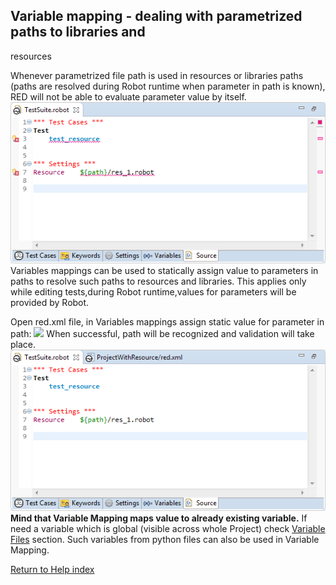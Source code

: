 ## Variable mapping - dealing with parametrized paths to libraries and
resources

Whenever parametrized file path is used in resources or libraries paths (paths
are resolved during Robot runtime when parameter in path is known), RED will
not be able to evaluate parameter value by itself.
![](variable_mapping/variable_mapping_5.png) Variables mappings can be used to
statically assign value to parameters in paths to resolve such paths to
resources and libraries. This applies only while editing tests,during Robot
runtime,values for parameters will be provided by Robot.

Open red.xml file, in Variables mappings assign static value for parameter in
path: ![](variable_mapping/variable_mapping_6.gif) When successful, path will
be recognized and validation will take place.
![](variable_mapping/variable_mapping_7.png) **Mind that Variable Mapping maps
value to already existing variable.** If need a variable which is global
(visible across whole Project) check [Variable Files](variable_files.md)
section. Such variables from python files can also be used in Variable
Mapping.

[Return to Help index](http://nokia.github.io/RED/help/)
